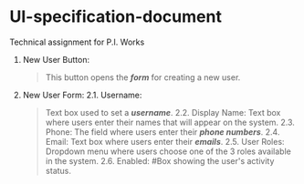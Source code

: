 # UI-specification-document
Technical assignment for P.I. Works

1. New User Button:
   >This button opens the ***form*** for creating a new user.
2. New User Form:
   2.1. Username:
      >Text box used to set a ***username***.
   2.2. Display Name:
      >Text box where users enter their names that will appear on the system.
   2.3. Phone:
      >The field where users enter their ***phone numbers***.
   2.4. Email:
      >Text box where users enter their ***emails***.
   2.5. User Roles:
      >Dropdown menu where users choose one of the 3 roles available in the system.
   2.6. Enabled:
       #Box showing the user's activity status.
   
